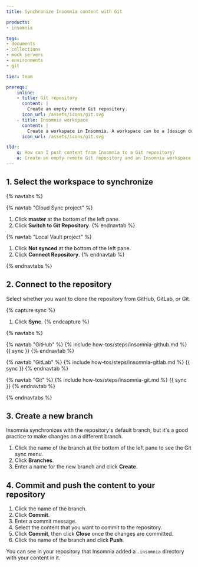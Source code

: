 ```yaml
---
title: Synchronize Insomnia content with Git

products:
- insomnia

tags:
- documents
- collections
- mock servers
- environments
- git

tier: team

prereqs:
    inline:
    - title: Git repository
      content: |
        Create an empty remote Git repository.
      icon_url: /assets/icons/git.svg
    - title: Insomnia workspace
      content: |
        Create a workspace in Insomnia. A workspace can be a [design document](/how-to/create-a-design-document), a [collection](), a [mock server](), or an [environment]().
      icon_url: /assets/icons/git.svg

tldr:
    q: How can I push content from Insomnia to a Git repository?
    a: Create an empty remote Git repository and an Insomnia workspace. In the workspace, click the button at the bottom of the left pane and connect the repository, then commit and push your content.
---
```


## 1. Select the workspace to synchronize

{% navtabs %}

{% navtab "Cloud Sync project" %}
1. Click **master** at the bottom of the left pane. 
2. Click **Switch to Git Repository**.
{% endnavtab %}

{% navtab "Local Vault project" %}
1. Click **Not synced** at the bottom of the left pane. 
2. Click **Connect Repository**.
{% endnavtab %}

{% endnavtabs %}

## 2. Connect to the repository

Select whether you want to clone the repository from GitHub, GitLab, or Git.

{% capture sync %}
1. Click **Sync**.
{% endcapture %}

{% navtabs %}

{% navtab "GitHub" %}
{% include how-tos/steps/insomnia-github.md %}
{{ sync }}
{% endnavtab %}

{% navtab "GitLab" %}
{% include how-tos/steps/insomnia-gitlab.md %}
{{ sync }}
{% endnavtab %}

{% navtab "Git" %}
{% include how-tos/steps/insomnia-git.md %}
{{ sync }}
{% endnavtab %}

{% endnavtabs %}

## 3. Create a new branch

Insomnia synchronizes with the repository's default branch, but it's a good practice to make changes on a different branch.

1. Click the name of the branch at the bottom of the left pane to see the Git sync menu.
1. Click **Branches**.
1. Enter a name for the new branch and click **Create**.

## 4. Commit and push the content to your repository

1. Click the name of the branch.
1. Click **Commit**.
1. Enter a commit message.
1. Select the content that you want to commit to the repository.
1. Click **Commit**, then click **Close** once the changes are committed.
1. Click the name of the branch and click **Push**.

You can see in your repository that Insomnia added a `.insomnia` directory with your content in it.
